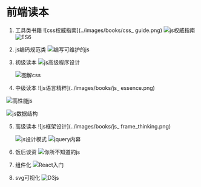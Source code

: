 
# 前端读本

1. 工具类书籍
      ![css权威指南](../images/books/css_ guide.png)
      ![js权威指南](../images/books/js_guide.png)
    ![ES6](../images/books/ES6.png)


2. js编码规范类
 ![编写可维护的js](../images/books/maintenance_js.png)
3. 初级读本
   ![js高级程序设计](../images/books/js_litter.png)
   
      ![图解css](../images/books/graph_thinking_css.png)

4. 中级读本
  ![js语言精粹](../images/books/js_ essence.png)
  
  ![高性能js](../images/books/high_rofiling_js.png)
  
  ![js数据结构](../images/books/high_rofiling_js.png)
  
    
5. 高级读本
     ![js框架设计](../images/books/js_ frame_thinking.png)
     
    ![js设计模式](../images/books/js_thinking.png)
     ![jquery内幕](../images/books/jQuery.png)
    
    

6. 饭后谈资
    ![你所不知道的js](../images/books/js_of_you_dont_know.png)
  
7. 组件化
    ![React入门](../images/books/React.png)
8. svg可视化
    ![D3js](../images/books/D3js.png)
